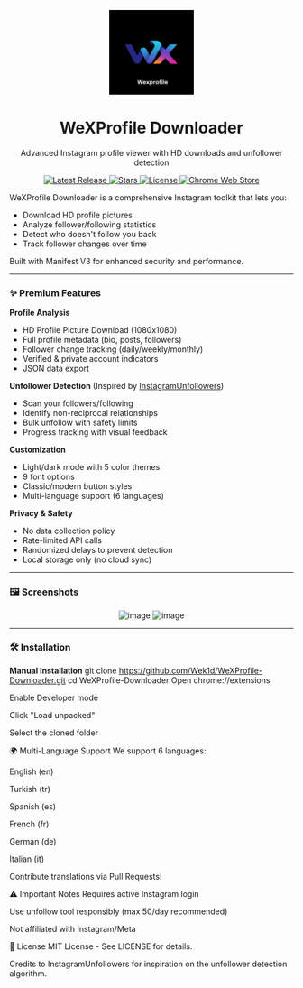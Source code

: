 <p align="center">
  <img src="icon.png" alt="WeXProfile Downloader Logo" width="150" />
</p>

<h1 align="center">WeXProfile Downloader</h1>

<p align="center">Advanced Instagram profile viewer with HD downloads and unfollower detection</p>

<p align="center">
  <a href="https://github.com/Wek1d/WeXProfile-Downloader/releases/latest">
    <img src="https://img.shields.io/github/v/release/Wek1d/WeXProfile-Downloader?style=for-the-badge&logo=github&color=blue" alt="Latest Release"/>
  </a>
  <a href="https://github.com/Wek1d/WeXProfile-Downloader/stargazers">
    <img src="https://img.shields.io/github/stars/Wek1d/WeXProfile-Downloader?style=for-the-badge&logo=github&color=yellow" alt="Stars"/>
  </a>
  <a href="https://github.com/Wek1d/WeXProfile-Downloader/blob/main/LICENSE">
    <img src="https://img.shields.io/github/license/Wek1d/WeXProfile-Downloader?style=for-the-badge&color=green" alt="License"/>
  </a>
  <a href="https://chrome.google.com/webstore/detail/wexprofile-downloader/">
    <img src="https://img.shields.io/chrome-web-store/v/EXTENSION_ID?style=for-the-badge&logo=google-chrome" alt="Chrome Web Store"/>
  </a>
</p>

WeXProfile Downloader is a comprehensive Instagram toolkit that lets you:
- Download HD profile pictures
- Analyze follower/following statistics
- Detect who doesn't follow you back
- Track follower changes over time

Built with Manifest V3 for enhanced security and performance.

---

### ✨ Premium Features

**Profile Analysis**
- HD Profile Picture Download (1080x1080)
- Full profile metadata (bio, posts, followers)
- Follower change tracking (daily/weekly/monthly)
- Verified & private account indicators
- JSON data export

**Unfollower Detection** (Inspired by [InstagramUnfollowers](https://github.com/davidarroyo1234/InstagramUnfollowers))
- Scan your followers/following
- Identify non-reciprocal relationships
- Bulk unfollow with safety limits
- Progress tracking with visual feedback

**Customization**
- Light/dark mode with 5 color themes
- 9 font options
- Classic/modern button styles
- Multi-language support (6 languages)

**Privacy & Safety**
- No data collection policy
- Rate-limited API calls
- Randomized delays to prevent detection
- Local storage only (no cloud sync)

---

### 🖼️ Screenshots

<p align="center">
  <img width="370" height="531" alt="image" src="https://github.com/user-attachments/assets/dcb2bce6-9bc9-40bf-94e3-e86949568bb7" />

  <img width="391" height="629" alt="image" src="https://github.com/user-attachments/assets/b8a19cf0-c209-4da7-a2c5-b87ca3b193e3" />

</p>

---

### 🛠️ Installation

**Manual Installation**
git clone https://github.com/Wek1d/WeXProfile-Downloader.git 
cd WeXProfile-Downloader
Open chrome://extensions

Enable Developer mode

Click "Load unpacked"

Select the cloned folder

🌍 Multi-Language Support
We support 6 languages:

English (en)

Turkish (tr)

Spanish (es)

French (fr)

German (de)

Italian (it)

Contribute translations via Pull Requests!

⚠️ Important Notes
Requires active Instagram login

Use unfollow tool responsibly (max 50/day recommended)

Not affiliated with Instagram/Meta

📜 License
MIT License - See LICENSE for details.

Credits to InstagramUnfollowers for inspiration on the unfollower detection algorithm.
